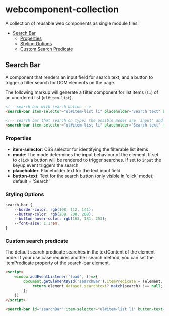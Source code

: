 # webcomponent-collection
A collection of reusable web components as single module files.

* [Search Bar](#search-bar)
  * [Properties](#properties)
  * [Styling Options](#styling-options)
  * [Custom Search Predicate](#custom-search-predicate)

## Search Bar
A component that renders an input field for search text, and a button to trigger a filter search for DOM elements on the page. 

The following markup will generate a filter component for list items (`li`) of an unordered list (`ul#item-list`).

```html
<!-- search bar with search button -->
<search-bar item-selector="ul#item-list li" placeholder="Search text" button-text="Search!"></search-bar>

<!-- search bar that search on type; the posible modes are 'input' and 'click' -->
<search-bar item-selector="ul#item-list li" placeholder="Search text" mode="input"></search-bar>
```

### Properties
* **item-selector**: CSS selector for identifying the filterable list items
* **mode**: The mode determines the input behaviour of the element. If set to `click` a button will be rendered to trigger searches. If set to `input` the keyup event triggers the search.
* **placeholder**: Placeholder text for the text input field
* **button-text**: Text for the search button (only visible in 'click' mode); default = 'Search'


### Styling Options
```css
search-bar {
    --border-color: rgb(108, 112, 141);
    --button-color: rgb(208, 208, 208);
    --button-hover-color: rgb(163, 181, 253);
    --font-size: 1.1rem;
}
```

### Custom search predicate
The default search predicate searches in the textContent of the element node. 
If your use case requires another search method, you can set the itemPredicate 
property of the search-bar element.


```html
<script>
    window.addEventListener('load', ()=>{
        document.getElementById('searchBar').itemPredicate = (element, search) => {
            return element.dataset.searchtext?.match(search) !== null;
        };
    })
</script>

<search-bar id="searchBar" item-selector="ul#item-list li" button-text="Search!"></search-bar>
```